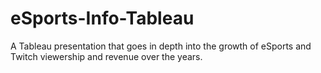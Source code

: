 # eSports-Info-Tableau
A Tableau presentation that goes in depth into the growth of eSports and Twitch viewership and revenue over the years.
